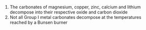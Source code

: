 1. The carbonates of magnesium, copper, zinc, calcium and lithium decompose into their respective oxide and carbon dioxide
2. Not all Group I metal carbonates decompose at the temperatures reached by a Bunsen burner
